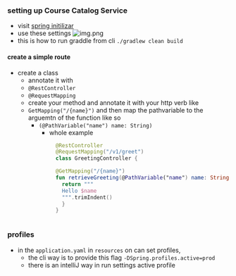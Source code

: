 ### setting up Course Catalog Service

* visit [spring initilizar](https://start.spring.io/)
* use these settings ![img.png](docs/img.png)
* this is how to run graddle from cli `./gradlew clean build`

#### create a simple route
* create a class
  * annotate it with 
  * `@RestController`
  * `@RequestMapping`
  * create your method and annotate it with your http verb like
  * `GetMapping("/{name}")` and then map the pathvariable to the arguemtn of the function like so
    * `(@PathVariable("name") name: String)`
      * whole example 
        ```Kotlin
          @RestController
          @RequestMapping("/v1/greet")
          class GreetingController {

          @GetMapping("/{name}")
          fun retrieveGreeting(@PathVariable("name") name: String): String {
            return """
            Hello $name
            """.trimIndent()
            }
          }
      ```
      
### profiles
* in the `application.yaml` in `resources` on can set profiles,
  * the cli way is to provide this flag `-DSpring.profiles.active=prod`
  * there is an intelliJ way in run settings active profile